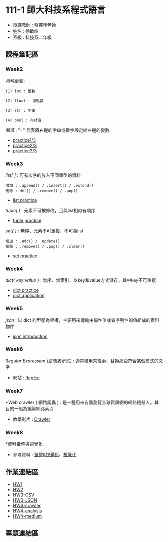 # 111-1 師大科技系程式語言
+ 授課教師 : 蔡芸琤老師
+ 姓名 : 徐敏皓
+ 系級 : 科技系二年級
## 課程筆記區
### Week2
*資料型態* :

    (1) int : 整數
    
    (2) float : 浮點數
    
    (3) str : 字串
    
    (4) bool : 布林值
*賦值* : "=" 代表將右邊的字串或數字設定給左邊的變數
+ [practice1/3](https://github.com/minhao920201/PL/blob/main/Week2_Practice/practice%201.ipynb)
+ [practice2/3](https://github.com/minhao920201/PL/blob/main/Week2_Practice/practice%202.ipynb)
+ [practice3/3](https://github.com/minhao920201/PL/blob/main/Week2_Practice/practice%203.ipynb)


### Week3
*list[ ]* : 可有次序的放入不同類型的資料

    增加 : .append() / .insert() / .extend()
    刪除 : del[] / .remove() / .pop()
+ [list practice](https://github.com/minhao920201/PL/blob/main/Week3_Practice/list_practice.ipynb)

*tuple( )* : 元素不可被修改，且與list相似有順序
+ [tuple practice](https://github.com/minhao920201/PL/blob/main/Week3_Practice/tuple_practice.ipynb)

*set{ }* : 無序、元素不可重複、不可為list

    增加 : .add() / .update()
    刪除 : .remove() / .pop() / .clear()
+ [set practice](https://github.com/minhao920201/PL/blob/main/Week3_Practice/set_practice.ipynb)


### Week4
*dict{ key:value }* : 無序、無索引、以key和value方式儲存，其中key不可重複
+ [dict practice](https://github.com/minhao920201/PL/blob/main/Week4_Practice/dict%20practice.ipynb)
+ [dict application](https://github.com/minhao920201/PL/blob/main/Week4_Practice/dict%20application.ipynb)


### Week5
*json* : 以 dict 的型態為架構，主要用來傳輸由屬性值或者序列性的值組成的資料物件
+ [json introduction](https://ithelp.ithome.com.tw/articles/10220160)


### Week6
*Regular Expression (正規表示式)* : 通常被用來檢索、替換那些符合某個模式的文字
+ 網站 : [RegExr](https://regexr.com/)


### Week7
*Web crawler ( 網路爬蟲 ) : 是一種用來自動瀏覽全球資訊網的網路機器人。其目的一般為編纂網路索引
+ 教學影片 : [Crawler](https://youtu.be/9Z9xKWfNo7k)


### Week8
*資料彙整與視覺化
+ 參考資料 : [彙整&視覺化](https://github.com/pecu/LawTech/tree/main/Learning-Materials/C5_Python_%E8%B3%87%E6%96%99%E5%BD%99%E6%95%B4%26%E8%B3%87%E6%96%99%E8%A6%96%E8%A6%BA%E5%8C%96)、[視覺化](https://plotly.com/python/)


## 作業連結區
+ [HW1](https://github.com/minhao920201/PL/blob/main/HW1/homework1.ipynb)
+ [HW2](https://github.com/minhao920201/PL/blob/main/HW2/homework2.ipynb)
+ [HW3-CSV](https://github.com/minhao920201/PL/blob/main/HW3/CSVcrawler.ipynb)
+ [HW3-JSON](https://github.com/minhao920201/PL/blob/main/HW3/JSONcrawler.ipynb)
+ [HW4-crawler](https://github.com/minhao920201/PL/blob/main/HW4/crawler.ipynb)
+ [HW4-analysis](https://github.com/minhao920201/PL/blob/main/HW4/analysis.ipynb)
+ [HW4-medium](https://medium.com/@tony920201/%E8%BF%91%E6%9C%9F-it%E9%82%A6%E5%B9%AB%E5%BF%99-%E4%B8%AD%E6%9C%80%E7%86%B1%E9%96%80%E7%9A%84%E5%95%8F%E9%A1%8C%E9%A1%9E%E5%9E%8B-2eb4f29f121)

## 專題連結區
